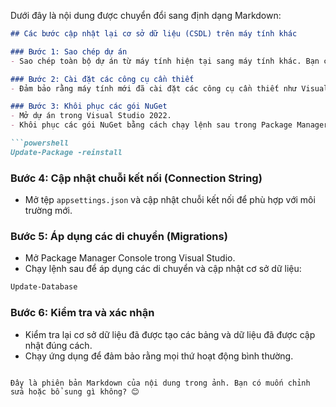 Dưới đây là nội dung được chuyển đổi sang định dạng Markdown:

```markdown
## Các bước cập nhật lại cơ sở dữ liệu (CSDL) trên máy tính khác

### Bước 1: Sao chép dự án
- Sao chép toàn bộ dự án từ máy tính hiện tại sang máy tính khác. Bạn có thể sử dụng các công cụ như Git, USB, hoặc các dịch vụ lưu trữ đám mây.

### Bước 2: Cài đặt các công cụ cần thiết
- Đảm bảo rằng máy tính mới đã cài đặt các công cụ cần thiết như Visual Studio 2022, .NET SDK, và các công cụ quản lý cơ sở dữ liệu (SQL Server, SQLite, v.v.).

### Bước 3: Khôi phục các gói NuGet
- Mở dự án trong Visual Studio 2022.
- Khôi phục các gói NuGet bằng cách chạy lệnh sau trong Package Manager Console:

```powershell
Update-Package -reinstall
```

### Bước 4: Cập nhật chuỗi kết nối (Connection String)
- Mở tệp `appsettings.json` và cập nhật chuỗi kết nối để phù hợp với môi trường mới.

### Bước 5: Áp dụng các di chuyển (Migrations)
- Mở Package Manager Console trong Visual Studio.
- Chạy lệnh sau để áp dụng các di chuyển và cập nhật cơ sở dữ liệu:

```powershell
Update-Database
```

### Bước 6: Kiểm tra và xác nhận
- Kiểm tra lại cơ sở dữ liệu đã được tạo các bảng và dữ liệu đã được cập nhật đúng cách.
- Chạy ứng dụng để đảm bảo rằng mọi thứ hoạt động bình thường.
```

Đây là phiên bản Markdown của nội dung trong ảnh. Bạn có muốn chỉnh sửa hoặc bổ sung gì không? 😊
